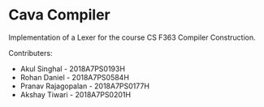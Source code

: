 # Cava Compiler

Implementation of a Lexer for the course CS F363 Compiler Construction.

Contributers:

- Akul Singhal - 2018A7PS0193H
- Rohan Daniel - 2018A7PS0584H
- Pranav Rajagopalan - 2018A7PS0177H
- Akshay Tiwari - 2018A7PS0201H
